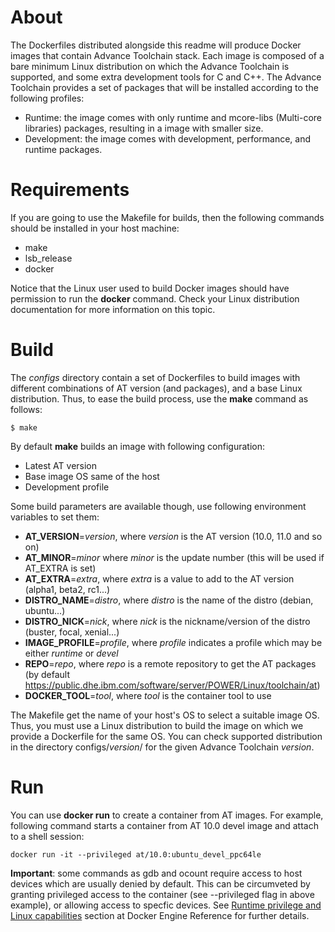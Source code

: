 # About

The Dockerfiles distributed alongside this readme will produce Docker images that contain Advance Toolchain stack. Each image is composed of a bare minimum Linux distribution on which the Advance Toolchain is supported, and some extra development tools for C and C++. The Advance Toolchain provides a set of packages that will be installed according to the following profiles:

  - Runtime: the image comes with only runtime and mcore-libs (Multi-core libraries) packages, resulting in a image with smaller size.
  - Development: the image comes with development, performance, and runtime packages.

# Requirements
If you are going to use the Makefile for builds, then the following commands should be installed in your host machine:

 - make
 - lsb\_release
 - docker

Notice that the Linux user used to build Docker images should have permission to run the **docker** command. Check your Linux distribution documentation for more information on this topic.

# Build
The *configs* directory contain a set of Dockerfiles to build images with different combinations of AT version (and packages), and a base Linux distribution. Thus, to ease the build process, use the **make** command as follows:

```
$ make
```

By default **make** builds an image with following configuration:

 - Latest AT version
 - Base image OS same of the host
 - Development profile

Some build parameters are available though, use following environment variables to set them:

 - **AT\_VERSION**=*version*, where *version* is the AT version (10.0, 11.0 and so on)
 - **AT\_MINOR**=*minor* where *minor* is the update number (this will be used if AT\_EXTRA is set)
 - **AT\_EXTRA**=*extra*, where *extra* is a value to add to the AT version (alpha1, beta2, rc1...)
 - **DISTRO\_NAME**=*distro*, where *distro* is the name of the distro (debian, ubuntu...)
 - **DISTRO\_NICK**=*nick*, where *nick* is the nickname/version of the distro (buster, focal, xenial...)
 - **IMAGE\_PROFILE**=*profile*, where *profile* indicates a profile which may be either *runtime* or *devel*
 - **REPO**=*repo*, where *repo* is a remote repository to get the AT packages (by default https://public.dhe.ibm.com/software/server/POWER/Linux/toolchain/at)
 - **DOCKER\_TOOL**=*tool*, where *tool* is the container tool to use

The Makefile get the name of your host's OS to select a suitable image OS. Thus, you must use a Linux distribution to build the image on which we provide a Dockerfile for the same OS. You can check supported distribution in the directory configs/*version*/ for the given Advance Toolchain *version*.

# Run
You can use **docker run** to create a container from AT images. For example, following command starts a container from AT 10.0 devel image and attach to a shell session:
```
docker run -it --privileged at/10.0:ubuntu_devel_ppc64le 
```
**Important**: some commands as gdb and ocount require access to host devices which are usually denied by default. This can be circumveted by granting privileged access to the container (see --privileged flag in above example), or allowing access to specfic devices. See [Runtime privilege and Linux capabilities](https://docs.docker.com/engine/reference/run/#runtime-privilege-and-linux-capabilities) section at Docker Engine Reference for further details.
